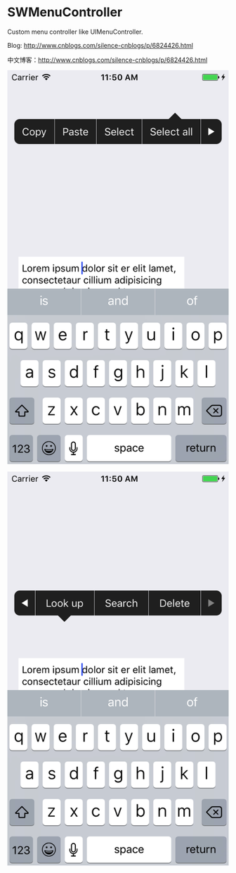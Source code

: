 # SWMenuController

Custom menu controller like UIMenuController.

Blog: http://www.cnblogs.com/silence-cnblogs/p/6824426.html

中文博客：http://www.cnblogs.com/silence-cnblogs/p/6824426.html

![](README_resources/SWMenuController.png)

![](README_resources/SWMenuController_2.png)